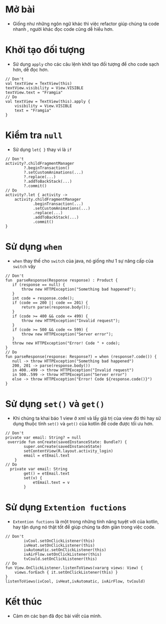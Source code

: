 # **Mở bài**
- Giống như những ngôn ngữ khác thì việc refactor giúp chúng ta code nhanh , người khác đọc code cũng dễ hiểu hơn.
# **Khởi tạo đối tượng**
- Sử dụng `apply` cho các câu lệnh khởi tạo đối tượng để cho code sạch hơn, dễ đọc hơn.
```
// Don't 
val textView = TextView(this)
textView.visibility = View.VISIBLE
textView.text = "Framgia"
// Do
val textView = TextView(this).apply {
    visibility = View.VISIBLE
    text = "Framgia"
}
```
# **Kiểm tra `null`**
- Sử dụng `let{ }` thay vì là `if`
```
// Don't 
activity?.childFragmentManager
        ?.beginTransaction()
        ?.setCustomAnimations(...)
        ?.replace(...)
        ?.addToBackStack(...)
        ?.commit()
// Do
activity?.let { activity ->
    activity.childFragmentManager
            .beginTransaction(...)
            .setCustomAnimations(...)
            .replace(...)
            .addToBackStack(...)
            .commit()
}
```
# **Sử dụng `when`**
- `when` thay thế cho `switch` của java, nó giống như 1 sự nâng cấp của `switch` vậy 
```
// Don't
fun  parseResponse(Response response) : Product {
   if (response == null) {
       throw new HTTPException("Something bad happened");
   }
   int code = response.code();
   if (code == 200 || code == 201) {
       return parse(response.body());
   }
   if (code >= 400 && code <= 499) {
       throw new HTTPException("Invalid request");
   }
   if (code >= 500 && code <= 599) {
       throw new HTTPException("Server error");
   }
   throw new HTTPException("Error! Code " + code);
}
// Do
fun parseResponse(response: Response?) = when (response?.code()) {
   null -> throw HTTPException("Something bad happened")
   200, 201 -> parse(response.body())
   in 400..499 -> throw HTTPException("Invalid request")
   in 500..599 -> throw HTTPException("Server error")
   else -> throw HTTPException("Error! Code ${response.code()}")
}
```
# **Sử dụng `set()` và `get()`**
- Khi chúng ta khai báo 1 view ở xml và lấy giá trị của view đó thì hay sử dụng thuộc tính `set()` và `get()` của kotlin để code được tối ưu hơn.
```
// Don't
private var email: String? = null
 override fun onCreate(savedInstanceState: Bundle?) {
        super.onCreate(savedInstanceState)
        setContentView(R.layout.activity_login)
        email = etEmail.text
    }
// Do 
  private var email: String
        get() = etEmail.text  
        set(v) {
            etEmail.text = v
        }
```

# **Sử dụng `Extention fuctions`**
- `Extention fuctions` là một trong những tính năng tuyệt vời của kotlin, hay tận dụng nó thật tốt để giúp chúng ta đơn giản trong việc code.
```
// Don't
        ivCool.setOnClickListener(this)
        ivHeat.setOnClickListener(this)
        ivAutomatic.setOnClickListener(this)
        ivAirFlow.setOnClickListener(this)
        tvCould.setOnClickListener(this)
// Do
fun View.OnClickListener.listenToViews(vararg views: View) {
    views.forEach { it.setOnClickListener(this) }
}
listenToViews(ivCool, ivHeat,ivAutomatic, ivAirFlow, tvCould)
```
# **Kết thúc**
- Cảm ơn các bạn đã đọc bài viết của mình.